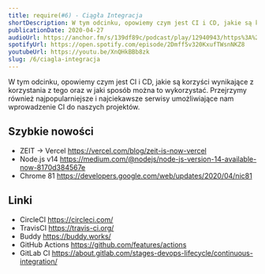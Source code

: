 ```yaml
---
title: require(#6) - Ciągła Integracja
shortDescription: W tym odcinku, opowiemy czym jest CI i CD, jakie są korzyści wynikające z korzystania z tego oraz w jaki sposób można to wykorzystać. Przejrzymy również najpopularniejsze i najciekawsze serwisy umożliwiające nam wprowadzenie CI do naszych projektów.
publicationDate: 2020-04-27
audioUrl: https://anchor.fm/s/139df89c/podcast/play/12940943/https%3A%2F%2Fd3ctxlq1ktw2nl.cloudfront.net%2Fproduction%2F2020-3-26%2F67819279-44100-2-1ddf61fb63db3.mp3
spotifyUrl: https://open.spotify.com/episode/2Dmff5v320KxufTWsnNKZ8
youtubeUrl: https://youtu.be/XnQHkBBb8zk
slug: /6/ciagla-integracja
---
```


W tym odcinku, opowiemy czym jest CI i CD, jakie są korzyści wynikające z korzystania z tego oraz w jaki sposób można to wykorzystać. Przejrzymy również najpopularniejsze i najciekawsze serwisy umożliwiające nam wprowadzenie CI do naszych projektów.

## Szybkie nowości

- ZEIT -> Vercel https://vercel.com/blog/zeit-is-now-vercel
- Node.js v14 https://medium.com/@nodejs/node-js-version-14-available-now-8170d384567e
- Chrome 81 https://developers.google.com/web/updates/2020/04/nic81

## Linki

- CircleCI https://circleci.com/
- TravisCI https://travis-ci.org/
- Buddy https://buddy.works/
- GitHub Actions https://github.com/features/actions
- GitLab CI https://about.gitlab.com/stages-devops-lifecycle/continuous-integration/
